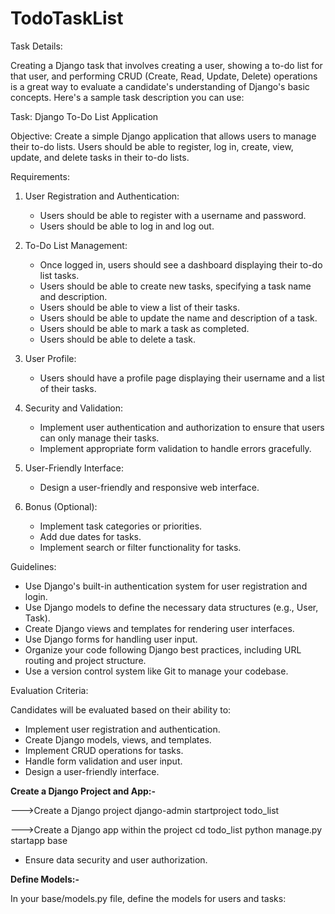 # TodoTaskList

Task Details: 

Creating a Django task that involves creating a user, showing a to-do list for that user, and performing CRUD (Create, Read, Update, Delete) operations is a great way to evaluate a candidate's understanding of Django's basic concepts. Here's a sample task description you can use:

Task: Django To-Do List Application

Objective:
Create a simple Django application that allows users to manage their to-do lists. Users should be able to register, log in, create, view, update, and delete tasks in their to-do lists.

Requirements:

1. User Registration and Authentication:
   - Users should be able to register with a username and password.
   - Users should be able to log in and log out.

2. To-Do List Management:
   - Once logged in, users should see a dashboard displaying their to-do list tasks.
   - Users should be able to create new tasks, specifying a task name and description.
   - Users should be able to view a list of their tasks.
   - Users should be able to update the name and description of a task.
   - Users should be able to mark a task as completed.
   - Users should be able to delete a task.

3. User Profile:
   - Users should have a profile page displaying their username and a list of their tasks.

4. Security and Validation:
   - Implement user authentication and authorization to ensure that users can only manage their tasks.
   - Implement appropriate form validation to handle errors gracefully.

5. User-Friendly Interface:
   - Design a user-friendly and responsive web interface.

6. Bonus (Optional):
   - Implement task categories or priorities.
   - Add due dates for tasks.
   - Implement search or filter functionality for tasks.

Guidelines:

- Use Django's built-in authentication system for user registration and login.
- Use Django models to define the necessary data structures (e.g., User, Task).
- Create Django views and templates for rendering user interfaces.
- Use Django forms for handling user input.
- Organize your code following Django best practices, including URL routing and project   structure.
- Use a version control system like Git to manage your codebase.

Evaluation Criteria:

Candidates will be evaluated based on their ability to:
- Implement user registration and authentication.
- Create Django models, views, and templates.
- Implement CRUD operations for tasks.
- Handle form validation and user input.
- Design a user-friendly interface.


**Create a Django Project and App:-**

--->Create a Django project
django-admin startproject todo_list

--->Create a Django app within the project
cd todo_list
python manage.py startapp base
- Ensure data security and user authorization.

**Define Models:-**

In your base/models.py file, define the models for users and tasks:
